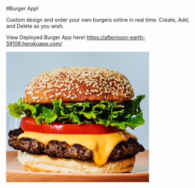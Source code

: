 #Burger App!

Custom design and order your own burgers online in real time. 
Create, Add, and Delete as you wish.

View Deployed Burger App here!
https://afternoon-earth-59108.herokuapp.com/

  ![Results](/public/assets/img/burger.png)